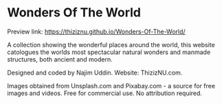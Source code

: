# Wonders Of The World

Preview link: https://thiziznu.github.io/Wonders-Of-The-World/

A collection showing the wonderful places around the world, this website catologues the worlds most spectacular natural wonders and manmade structures, both ancient and modern.

Designed and coded by Najim Uddin. Website: ThizizNU.com.

Images obtained from Unsplash.com and Pixabay.com - a source for free images and videos. Free for commercial use. No attribution required.

